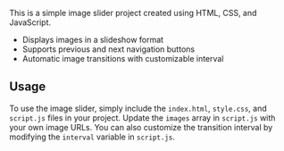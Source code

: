 This is a simple image slider project created using HTML, CSS, and JavaScript.
- Displays images in a slideshow format
- Supports previous and next navigation buttons
- Automatic image transitions with customizable interval
## Usage
To use the image slider, simply include the `index.html`, `style.css`, and `script.js` files in your project. Update the `images` array in `script.js` with your own image URLs.
You can also customize the transition interval by modifying the `interval` variable in `script.js`.
